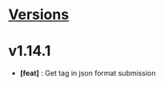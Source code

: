 # [Versions](https://github.com/Tracktor/treege-consumer/releases)

# v1.14.1
- **[feat]** : Get tag in json format submission 
